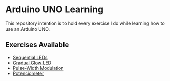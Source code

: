 # Arduino UNO Learning

This repository intention is to hold every exercise I do while learning how to use an Arduino UNO.

## Exercises Available

- [Sequential LEDs](sequential-leds/README.md)
- [Gradual Glow LED](gradual-glow-led/README.md)
- [Pulse-Width Modulation](pulse-width-modulation/README.md)
- [Potenciometer](potenciometer/README.md)
